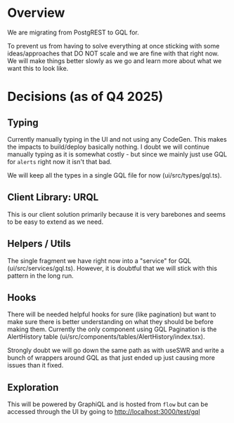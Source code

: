 # Overview

We are migrating from PostgREST to GQL for.

To prevent us from having to solve everything at once sticking with some ideas/approaches that DO NOT scale and we are fine with that right now. We will make things better slowly as we go and learn more about what we want this to look like.

# Decisions (as of Q4 2025)

## Typing

Currently manually typing in the UI and not using any CodeGen. This makes the impacts to build/deploy basically nothing. I doubt we will continue manually typing as it is somewhat costly - but since we mainly just use GQL for `alerts` right now it isn't that bad.

We will keep all the types in a single GQL file for now (ui/src/types/gql.ts).

## Client Library: URQL

This is our client solution primarily because it is very barebones and seems to be easy to extend as we need.

## Helpers / Utils

The single fragment we have right now into a "service" for GQL (ui/src/services/gql.ts). However, it is doubtful that we will stick with this pattern in the long run.

## Hooks

There will be needed helpful hooks for sure (like pagination) but want to make sure there is better understanding on what they should be before making them. Currently the only component using GQL Pagination is the AlertHistory table (ui/src/components/tables/AlertHistory/index.tsx).

Strongly doubt we will go down the same path as with useSWR and write a bunch of wrappers around GQL as that just ended up just causing more issues than it fixed.

## Exploration

This will be powered by GraphiQL and is hosted from `flow` but can be accessed through the UI by going to [http://localhost:3000/test/gql](http://localhost:3000/test/gql)
